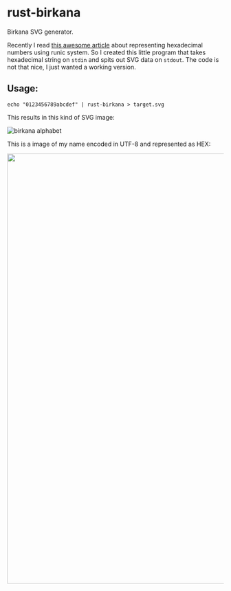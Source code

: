 # rust-birkana
Birkana SVG generator.

Recently I read [this awesome article](https://yawar.blogspot.cz/2016/10/the-birkana-hexadecimal-number-symbols.html) about representing hexadecimal numbers using runic system. So I created this little program that takes hexadecimal string on `stdin` and spits out SVG data on `stdout`.
The code is not that nice, I just wanted a working version.

## Usage:

    echo "0123456789abcdef" | rust-birkana > target.svg

This results in this kind of SVG image:

![birkana alphabet](https://lunemec.github.io/rust-birkana/svg/alphabet.svg)

This is a image of my name encoded in UTF-8 and represented as HEX:

<img src="https://lunemec.github.io/rust-birkana/svg/myname.svg" width="1000">
